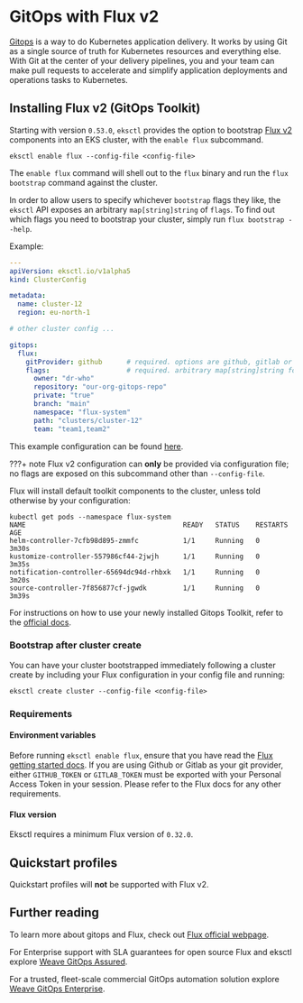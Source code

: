 # GitOps with Flux v2

[Gitops](https://www.weave.works/technologies/gitops/) is a way to do Kubernetes application delivery. It
works by using Git as a single source of truth for Kubernetes resources
and everything else. With Git at the center of your delivery pipelines,
you and your team can make pull requests to accelerate and simplify
application deployments and operations tasks to Kubernetes.

## Installing Flux v2 (GitOps Toolkit)

Starting with version `0.53.0`, `eksctl` provides the option to bootstrap [Flux v2](https://fluxcd.io/flux/) components into an EKS cluster, with the `enable flux` subcommand.

```console
eksctl enable flux --config-file <config-file>
```

The `enable flux` command will shell out to the `flux` binary and run the `flux bootstrap` command against the cluster.

In order to allow users to specify whichever `bootstrap` flags they like, the `eksctl`
API exposes an arbitrary `map[string]string` of `flags`. To find out which flags you need
to bootstrap your cluster, simply run `flux bootstrap --help`.

Example:
```YAML
---
apiVersion: eksctl.io/v1alpha5
kind: ClusterConfig

metadata:
  name: cluster-12
  region: eu-north-1

# other cluster config ...

gitops:
  flux:
    gitProvider: github      # required. options are github, gitlab or git
    flags:                   # required. arbitrary map[string]string for all flux args.
      owner: "dr-who"
      repository: "our-org-gitops-repo"
      private: "true"
      branch: "main"
      namespace: "flux-system"
      path: "clusters/cluster-12"
      team: "team1,team2"
```

This example configuration can be found [here](https://github.com/eksctl-io/eksctl/blob/main/examples/12-gitops-toolkit.yaml).

???+ note
    Flux v2 configuration can **only** be provided via configuration file; no flags
    are exposed on this subcommand other than `--config-file`.

Flux will install default toolkit components to the cluster, unless told otherwise by your configuration:

```console
kubectl get pods --namespace flux-system
NAME                                       READY   STATUS    RESTARTS   AGE
helm-controller-7cfb98d895-zmmfc           1/1     Running   0          3m30s
kustomize-controller-557986cf44-2jwjh      1/1     Running   0          3m35s
notification-controller-65694dc94d-rhbxk   1/1     Running   0          3m20s
source-controller-7f856877cf-jgwdk         1/1     Running   0          3m39s
```

For instructions on how to use your newly installed Gitops Toolkit,
refer to the [official docs](https://fluxcd.io/flux/).

### Bootstrap after cluster create

You can have your cluster bootstrapped immediately following a cluster create
by including your Flux configuration in your config file and running:

```console
eksctl create cluster --config-file <config-file>
```

### Requirements

#### Environment variables

Before running `eksctl enable flux`, ensure that you have read the [Flux getting started docs](https://fluxcd.io/flux/get-started/). If you are using Github or Gitlab as your git provider, either `GITHUB_TOKEN` or `GITLAB_TOKEN` must be exported with your Personal Access Token in your session. Please refer to the Flux docs for any other requirements.

#### Flux version

Eksctl requires a minimum Flux version of `0.32.0`.

## Quickstart profiles

Quickstart profiles will **not** be supported with Flux v2.

## Further reading

To learn more about gitops and Flux, check out [Flux official webpage](https://fluxcd.io/flux/).

For Enterprise support with SLA guarantees for open source Flux and eksctl explore [Weave GitOps Assured](https://www.weave.works/product/gitops/).

For a trusted, fleet-scale commercial GitOps automation solution explore [Weave GitOps Enterprise](https://www.weave.works/product/gitops-enterprise/).
